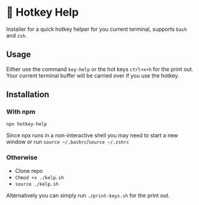 # 🔑 Hotkey Help

Installer for a quick hotkey helper for you current terminal, supports `bash` and `zsh`.

## Usage

Either use the command `key-help` or the hot keys `ctrl+x+h` for the print out. Your current terminal buffer will be carried over if you use the hotkey.

## Installation

### With npm

`npx hotkey-help`

Since npx runs in a non-interactive shell you may need to start a new window or run `source ~/.bashrc`/`source ~/.zshrc`

### Otherwise

- Clone repo
- `Chmod +x ./kelp.sh`
- `source ./kelp.sh`

Alternatively you can simply run `./print-keys.sh` for the print out.
